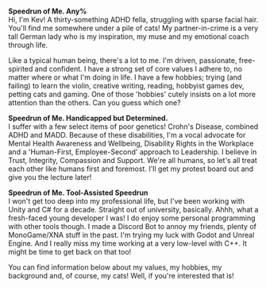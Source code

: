 <p>
<br />
<strong>Speedrun of Me. Any%</strong>
<br />
Hi, I'm Kev! A thirty-something ADHD fella, struggling with sparse facial hair. You'll find me somewhere under a pile of cats! My partner-in-crime is a very tall German lady who is my inspiration, my muse and my emotional coach through life.
</p>
<p>
Like a typical human being, there's a lot to me. I'm driven, passionate, free-spirited and confident. I have a strong set of core values I adhere to, no matter where or what I'm doing in life. I have a few hobbies; trying (and failing) to learn the violin, creative writing, reading, hobbyist games dev, petting cats and gaming. One of those 'hobbies' cutely insists on a lot more attention than the others. Can you guess which one?
</p>
<p>
<strong>Speedrun of Me. Handicapped but Determined.</strong>
<br />
I suffer with a few select items of poor genetics! Crohn's Disease, combined ADHD and MADD. Because of these disabilities, I'm a vocal advocate for Mental Health Awareness and Wellbeing, Disability Rights in the Workplace and a 'Human-First, Employee-Second' approach to Leadership. I believe in Trust, Integrity, Compassion and Support. We're all humans, so let's all treat each other like humans first and foremost. I'll get my protest board out and give you the lecture later!
</p>
<p>
<strong>Speedrun of Me. Tool-Assisted Speedrun</strong>
<br />
I won't get too deep into my professional life, but I've been working with Unity and C# for a decade. Straight out of university, basically. Ahhh, what a fresh-faced young developer I was! I do enjoy some personal programming with other tools though. I made a Discord Bot to annoy my friends, plenty of MonoGame/XNA stuff in the past. I'm trying my luck with Godot and Unreal Engine. And I really miss my time working at a very low-level with C++. It might be time to get back on that too!
</p>
<p>
You can find information below about my values, my hobbies, my background and, of course, my cats! Well, if you're interested that is!
</p>
